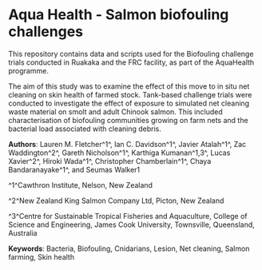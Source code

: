 # Aqua Health - Salmon biofouling challenges

This repository contains data and scripts used for the Biofouling challenge trials conducted in Ruakaka and the FRC facility, as part of the AquaHealth programme.

The aim of this study was to examine the effect of this move to in situ net cleaning on skin health of farmed stock. Tank-based challenge trials were conducted to investigate the effect of exposure to simulated net cleaning waste material on smolt and adult Chinook salmon. This included characterisation of biofouling communities growing on farm nets and the bacterial load associated with cleaning debris.

**Authors**: Lauren M. Fletcher^1^, Ian C. Davidson^1^, Javier Atalah^1^, Zac Waddington^2^, Gareth Nicholson^1^, Karthiga Kumanan^1,3^, Lucas Xavier^2^, Hiroki Wada^1^, Christopher Chamberlain^1^, Chaya Bandaranayake^1^, and Seumas Walker1

^1^Cawthron Institute, Nelson, New Zealand

^2^New Zealand King Salmon Company Ltd, Picton, New Zealand

^3^Centre for Sustainable Tropical Fisheries and Aquaculture, College of Science and Engineering, James Cook University, Townsville, Queensland, Australia

**Keywords**: Bacteria, Biofouling, Cnidarians, Lesion, Net cleaning, Salmon farming, Skin health
